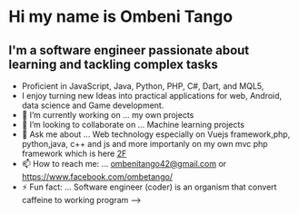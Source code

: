 # Hi my name is  Ombeni Tango
## I'm a software engineer passionate about learning and tackling complex tasks
-  Proficient in JavaScript, Java, Python, PHP, C#, Dart, and MQL5,
-  I enjoy turning new Ideas into practical applications for web, Android, data science and Game development.
- 🔭 I’m currently working on ... my own projects
- 👯 I’m looking to collaborate on ... Machine learning projects
- 💬 Ask me about ... Web technology especially on Vuejs framework,php, python,java, c++ and js and more importanly on my own mvc php framework which is here [2F](https://github.com/Ombenitango/2F)
- 📫 How to reach me: ... ombenitango42@gmail.com or  https://www.facebook.com/ombetango/
- ⚡ Fun fact: ... Software engineer (coder) is an organism that convert caffeine to working program
-->
